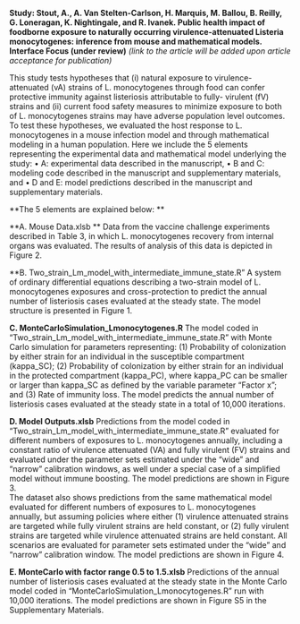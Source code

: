 **Study: Stout, A., A. Van Stelten-Carlson, H. Marquis, M. Ballou, B. Reilly, G. Loneragan, K. Nightingale, and R. Ivanek. Public health impact of foodborne exposure to naturally occurring virulence-attenuated Listeria monocytogenes: inference from mouse and mathematical models. Interface Focus (under review)**
*(link to the article will be added upon article acceptance for publication)* 

This study tests hypotheses that (i) natural exposure to virulence-attenuated (vA) strains of L. monocytogenes through food can confer protective immunity against listeriosis attributable to fully- virulent (fV) strains and (ii) current food safety measures to minimize exposure to both of L. monocytogenes strains may have adverse population level outcomes.  To test these hypotheses, we evaluated the host response to L. monocytogenes in a mouse infection model and through mathematical modeling in a human population. Here we include the 5 elements representing the experimental data and mathematical model underlying the study:
•	A: experimental data described in the manuscript,
•	B and C: modeling code described in the manuscript and supplementary materials, and 
•	D and E: model predictions described in the manuscript and supplementary materials. 

**The 5 elements are explained below: **

**A. Mouse Data.xlsb **
Data from the vaccine challenge experiments described in Table 3, in which L. monocytogenes recovery from internal organs was evaluated. The results of analysis of this data is depicted in Figure 2. 

**B. Two_strain_Lm_model_with_intermediate_immune_state.R” 
A system of ordinary differential equations describing a two-strain model of L. monocytogenes exposures and cross-protection to predict the annual number of listeriosis cases evaluated at the steady state. The model structure is presented in Figure 1. 

**C. MonteCarloSimulation_Lmonocytogenes.R**
The model coded in “Two_strain_Lm_model_with_intermediate_immune_state.R” with Monte Carlo simulation for parameters representing: (1) Probability of colonization by either strain for an individual in the susceptible compartment (kappa_SC); (2) Probability of colonization by either strain for an individual in the protected compartment (kappa_PC), where kappa_PC can be smaller or larger than kappa_SC as defined by the variable parameter “Factor x”; and (3) Rate of immunity loss. The model predicts the annual number of listeriosis cases evaluated at the steady state in a total of 10,000 iterations. 

**D. Model Outputs.xlsb**
Predictions from the model coded in “Two_strain_Lm_model_with_intermediate_immune_state.R” evaluated for different numbers of exposures to L. monocytogenes annually, including a constant ratio of virulence attenuated (VA) and fully virulent (FV) strains and evaluated under the parameter sets estimated under the “wide” and “narrow” calibration windows, as well under a special case of a simplified model without immune boosting. The model predictions are shown in Figure 3.  
The dataset also shows predictions from the same mathematical model evaluated for different numbers of exposures to L. monocytogenes annually, but assuming policies where either (1) virulence attenuated strains are targeted while fully virulent strains are held constant, or (2) fully virulent strains are targeted while virulence attenuated strains are held constant. All scenarios are evaluated for parameter sets estimated under the “wide” and “narrow” calibration window. The model predictions are shown in Figure 4.   

**E. MonteCarlo with factor range 0.5 to 1.5.xlsb**
Predictions of the annual number of listeriosis cases evaluated at the steady state in the Monte Carlo model coded in “MonteCarloSimulation_Lmonocytogenes.R” run with 10,000 iterations. The model predictions are shown in Figure S5 in the Supplementary Materials.  
